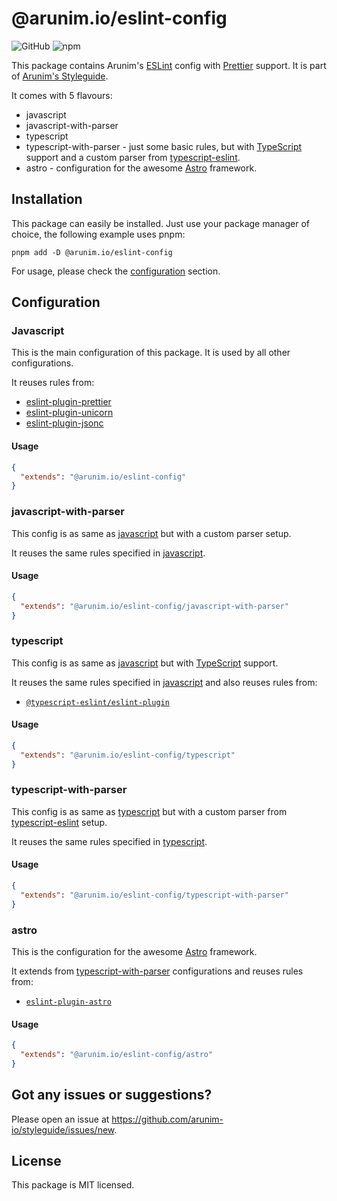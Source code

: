 # @arunim.io/eslint-config

![GitHub](https://img.shields.io/github/license/arunim-io/styleguide)
![npm](https://img.shields.io/npm/v/@arunim.io/eslint-config)

This package contains Arunim's [ESLint](https://eslint.org/) config with [Prettier](https://prettier.io/) support. It is part of [Arunim's Styleguide](https://github.com/arunim-io/styleguide/).

It comes with 5 flavours:

- javascript
- javascript-with-parser
- typescript
- typescript-with-parser - just some basic rules, but with [TypeScript](https://typescriptlang.org) support and a custom parser from [typescript-eslint](https://typescript-eslint.io/).
- astro - configuration for the awesome [Astro](https://astro.build/) framework.

## Installation

This package can easily be installed. Just use your package manager of choice, the following example uses pnpm:

```shell
pnpm add -D @arunim.io/eslint-config
```

For usage, please check the [configuration](#configuration) section.

## Configuration

### Javascript

This is the main configuration of this package. It is used by all other configurations.

It reuses rules from:

- [eslint-plugin-prettier](https://github.com/prettier/eslint-plugin-prettier)
- [eslint-plugin-unicorn](https://github.com/sindresorhus/eslint-plugin-unicorn/)
- [eslint-plugin-jsonc](https://ota-meshi.github.io/eslint-plugin-jsonc/)

#### Usage

```json
{
  "extends": "@arunim.io/eslint-config"
}
```

### javascript-with-parser

This config is as same as [javascript](#javascript) but with a custom parser setup.

It reuses the same rules specified in [javascript](#javascript).

#### Usage

```json
{
  "extends": "@arunim.io/eslint-config/javascript-with-parser"
}
```

### typescript

This config is as same as [javascript](#javascript) but with [TypeScript](https://typescriptlang.org) support.

It reuses the same rules specified in [javascript](#javascript) and also reuses rules from:

- [`@typescript-eslint/eslint-plugin`](https://www.npmjs.com/package/@typescript-eslint/eslint-plugin)

#### Usage

```json
{
  "extends": "@arunim.io/eslint-config/typescript"
}
```

### typescript-with-parser

This config is as same as [typescript](#typescript) but with a custom parser from [typescript-eslint](https://typescript-eslint.io/) setup.

It reuses the same rules specified in [typescript](#javascript).

#### Usage

```json
{
  "extends": "@arunim.io/eslint-config/typescript-with-parser"
}
```

### astro

This is the configuration for the awesome [Astro](https://astro.build/) framework.

It extends from [typescript-with-parser](#typescript-with-parser) configurations and reuses rules from:

- [`eslint-plugin-astro`](https://ota-meshi.github.io/eslint-plugin-astro/)

#### Usage

```json
{
  "extends": "@arunim.io/eslint-config/astro"
}
```

## Got any issues or suggestions?

Please open an issue at https://github.com/arunim-io/styleguide/issues/new.

## License

This package is MIT licensed.
